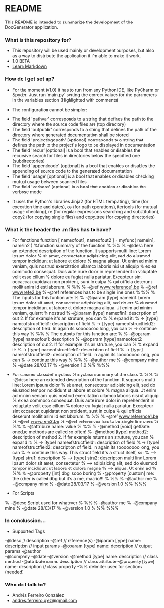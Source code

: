 # README #

This README is intended to summarize the development of the DocGenerator application.

### What is this repository for? ###

* This repository will be used mainly or development purposes, but also as a way to distribute the application it i'm able to make it work.
* 1.0 BETA
* [Learn Markdown](https://bitbucket.org/tutorials/markdowndemo)

### How do I get set up? ###

* For the moment (v1.0) it has to run from any Python IDE, like PyCharm or Spyder. Just run 'main.py' setting the correct values for the parameters in the variables section (Highlighted with comments)

* The configuration cannot be simpler:
- The field 'pathvar' corresponds to a string that defines the path to the directory where the source code files are (top directory)
- The field 'outputdir' corresponds to a string that defines the path of the directory where generated documentation shall be stored
- The field 'projectlogopath' [optional] corresponds to a string that defines the path to the project's logo to be displayed in documentation
- The field 'recur' [optional] is a bool that enables or disables the recursive search for files in directories below the specified one (subdirectories)
- The field 'appendcode' [optional] is a bool that enables or disables the appending of source code to the generated documentation
- The field 'usage' [optional] is a bool that enables or disables checking mutual usage between scanned files
- The field 'verbose' [optional] is a bool that enables or disables the verbose mode

* It uses the Python's libraries Jinja2 (for HTML templating), time (for execution time and dates), os (for path operations), itertools (for mutual usage checking), re (for regular expressions searching and substitution), copy2 (for copying single files) and copy_tree (for copying directories)

### What is the header the .m files has to have? ###

* For functions
function [ nameofout1, nameofout2 ] = myfunc( namein1, namein2 )
%function summary of the function
%
%%
%   -@desc here an extended description of the function. It supports multi line: Lorem ipsum dolor  % sit amet, consectetur adipisicing elit, sed do eiusmod tempor incididunt ut labore et dolore     % magna aliqua. Ut enim ad minim veniam, quis nostrud exercitation ullamco laboris nisi ut aliquip  % ex ea commodo consequat. Duis aute irure dolor in reprehenderit in voluptate velit esse cillum    % dolore eu fugiat nulla pariatur. Excepteur sint occaecat cupidatat non proident, sunt in culpa   % qui officia deserunt mollit anim id est laborum.
%
%%
% -@ref www.reference1.be
% -@ref www.refe2.be
% -@ref references has to be single line ones
%
%%
%   The inputs for this funtion are:
%
%   -@iparam [type] namein1:Lorem ipsum dolor sit amet, consectetur adipisicing elit, sed do err %   eiusmod tempor incididunt ut labore et dolore magna aliqua. Ut enim ad minim veniam, quisrrt %   nostrud
%   -@iparam [type] nameofin1: description of out 2. If for example it's an struture, you can %  %     expand it:
%        -> [type] nameofstructfield1: description of field
%        -> [type] nameofstructfield2: description of field. In again its soooooooo long, you can
%        -> continue this way
%
%%
%   The outputs for this function are:
%
%   -@oparam [type] nameofout1: description
%   -@oparam [type] nameofout2: description of out 2. If for example it's an struture, you can %  %     expand it:
%        -> [type] nameofstructfield1: description of field
%        -> [type] nameofstructfield2: description of field. In again its soooooooo long, you can
%        -> continue this way
%
%%
%   -@author me
%   -@company mine
%   -@date 28/03/17
%   -@version 1.0
%%
%%%

* For classes
classdef myclass
%myclass summary of the class
%
%%
%   -@desc here an extended description of the function. It supports multi line: Lorem ipsum dolor  % sit amet, consectetur adipisicing elit, sed do eiusmod tempor incididunt ut labore et dolore     % magna aliqua. Ut enim ad minim veniam, quis nostrud exercitation ullamco laboris nisi ut aliquip  % ex ea commodo consequat. Duis aute irure dolor in reprehenderit in voluptate velit esse cillum    % dolore eu fugiat nulla pariatur. Excepteur sint occaecat cupidatat non proident, sunt in culpa   % qui officia deserunt mollit anim id est laborum.
%
%%
%   -@ref www.reference1.be
%   -@ref www.refe2.be
%   -@ref references has to be single line ones
%
%%
%	  -@attribute name: value
%
%%
%   -@method [void] getDate: onedue methods are called so often!
%   -@method [type] method2: description of method 2. If for example returns an struture, you can %    expand it:
%        -> [type] nameofstructfield1: description of field
%        -> [type] nameofstructfield2: description of field. In again its soooooooo long, you can
%        -> continue this way. This struct field it's a struct itself, so:
%            --> [type] stru1: description
%            --> [type] stru2: description multi line Lorem ipsum dolor sit amet, consectetur       %            --> adipisicing elit, sed do eiusmod tempor incididunt ut labore et dolore magna       %            --> aliqua. Ut enim ad
%
%%
%   -@property [int] dbg: sooo boring
%   -@property [custom] me: the other is called dbg but it's a me, maario!!!
%
%%
%   -@author me
%   -@company mine
%   -@date 28/03/17
%   -@version 1.0
%%
%%%

* For Scripts

%   -@desc Script used for whatever
%
%%
%   -@author me
%   -@company mine
%   -@date 28/03/17
%   -@version 1.0
%
%%
%%%

### In conclussion... ###

* Supported Tags

-@desc                            // description
-@ref                             // reference(s)
-@iparam [type] name: description // input params
-@oparam [type] name: description // output params
-@author                       
-@company
-@date
-@version
-@method [type] name: description // class method
-@attribute name: description     // class attribute
-@property [type] name: description // class property
-%% delimiter used for sections (needed)

### Who do I talk to? ###

* Andrés Ferreiro González
* andres.ferreiro.glez@gmail.com

